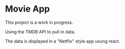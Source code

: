 # Movie App

This project is a work in progress.

Using the TMDB API to pull in data.

The data is displayed in a "Netflix" style app usung react.




